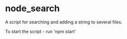 # node_search
A script for searching and adding a string to several files.

To start the script - run 'npm start' 